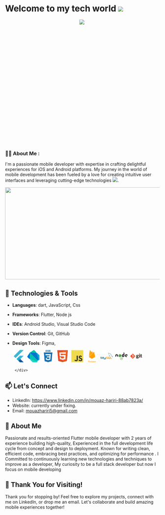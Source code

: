 # Welcome to my tech world   <img src="https://media.giphy.com/media/hvRJCLFzcasrR4ia7z/giphy.gif" width="30px"/>

<div id="header" align="center" style="width:100%;height:0;padding-bottom:80%;position:relative;">
  <img src="https://media.giphy.com/media/v1.Y2lkPTc5MGI3NjExOWJ3d3p2amdjaXJ5bzlqajE3OXU1am50MWc1eWt3bm9ucjdwdTJ6ayZlcD12MV9pbnRlcm5hbF9naWZfYnlfaWQmY3Q9cw/3kPDmoWdBpQPNhCnUG/giphy.gif" width="250"/>
  <img src="https://komarev.com/ghpvc/?username=mouazhariri&style=flat-square&color=aqua" alt=""/>

</div>


### :woman_technologist: About Me :


I'm a passionate mobile developer with expertise in crafting delightful experiences for iOS and Android platforms. My journey in the world of mobile development has been fueled by a love for creating intuitive user interfaces and leveraging cutting-edge technologies <img src="https://media.giphy.com/media/WUlplcMpOCEmTGBtBW/giphy.gif" width="30">. <div align="center"><img src="https://media.giphy.com/media/v1.Y2lkPTc5MGI3NjExb2trM3ZhM2Zuem5tdzYwd2hrZnl3OG8yeWc2ajA2Y2Nrb2N5dGU5dCZlcD12MV9pbnRlcm5hbF9naWZfYnlfaWQmY3Q9Zw/dWesBcTLavkZuG35MI/giphy.gif" 
     width="600" height="300"/></div>
## 🔧 Technologies & Tools
- **Languages**: dart, JavaScript, Css
- **Frameworks**:  Flutter, Node js
- **IDEs**:  Android Studio, Visual Studio Code
- **Version Control**: Git, GitHub
- **Design Tools**: Figma,
     <div>
 
     <img src="https://github.com/devicons/devicon/blob/master/icons/flutter/flutter-original.svg" title="Flutter" alt="Flutter" width="40" height="40"/>&nbsp;
     <img src="https://github.com/devicons/devicon/blob/master/icons/dart/dart-original.svg" title="Dart" alt="Dart" width="40" height="40"/>&nbsp;
     <img src="https://github.com/devicons/devicon/blob/master/icons/css3/css3-plain-wordmark.svg"  title="CSS3" alt="CSS" width="40" height="40"/>&nbsp;
     <img src="https://github.com/devicons/devicon/blob/master/icons/html5/html5-original.svg" title="HTML5" alt="HTML" width="40" height="40"/>&nbsp;
     <img src="https://github.com/devicons/devicon/blob/master/icons/javascript/javascript-original.svg" title="JavaScript" alt="JavaScript" width="40" height="40"/>&nbsp;
     <img src="https://github.com/devicons/devicon/blob/master/icons/firebase/firebase-plain-wordmark.svg" title="Firebase" alt="Firebase" width="40" height="40"/>&nbsp;
     <img src="https://github.com/devicons/devicon/blob/master/icons/mysql/mysql-original-wordmark.svg" title="MySQL"  alt="MySQL" width="40" height="40"/>&nbsp;
     <img src="https://github.com/devicons/devicon/blob/master/icons/nodejs/nodejs-original-wordmark.svg" title="NodeJS" alt="NodeJS" width="40" height="40"/>&nbsp;
     <img src="https://github.com/devicons/devicon/blob/master/icons/git/git-original-wordmark.svg" title="Git" alt="Git" width="40" height="40"/>

       </div>


## 📫 Let's Connect
- LinkedIn: https://www.linkedin.com/in/mouaz-hariri-88ab7823a/
- Website: currently under fixing.
- Email: mouazhariri5@gmail.com



## 📄 About Me
Passionate and results-oriented Flutter mobile developer with 2 years of experience building high-quality, Experienced in the full development life cycle from concept and design to deployment. Known for writing clean, efficient code, embracing best practices, and optimizing for performance . I Committed to continuously learning new technologies and techniques to improve as a developer, My curiosity to be a full stack developer but now I focus on mobile developing
## 🙌 Thank You for Visiting!
Thank you for stopping by! Feel free to explore my projects, connect with me on LinkedIn, or drop me an email. Let's collaborate and build amazing mobile experiences together!
